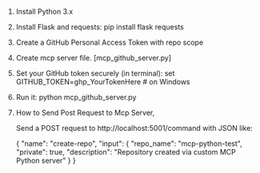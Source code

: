 1. Install Python 3.x

2. Install Flask and requests:
      pip install flask requests

3. Create a GitHub Personal Access Token with repo scope

4. Create mcp server file. [mcp_github_server.py]

5. Set your GitHub token securely (in terminal):
   set GITHUB_TOKEN=ghp_YourTokenHere  # on Windows

6. Run it:
    python mcp_github_server.py

7. How to Send Post Request to Mcp Server,

      Send a POST request to http://localhost:5001/command with JSON like:

      {
        "name": "create-repo",
        "input": {
          "repo_name": "mcp-python-test",
          "private": true,
          "description": "Repository created via custom MCP Python server"
        }
      }


